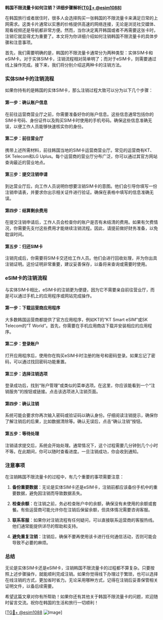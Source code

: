 **韩国不限流量卡如何注销？详细步骤解析[[TG💪+ @esim1088](https://t.me/s/esim1088)]**

在韩国旅行或者居住时，很多人会选择购买一张韩国的不限流量卡来满足日常的上网需求。这类卡片通常以实惠的价格提供高速的网络连接，无论是浏览社交媒体、观看视频还是导航都非常方便。然而，当你决定离开韩国或者不再需要这张卡时，注销它就显得尤为重要了。本文将为你详细介绍如何注销韩国不限流量卡的具体步骤和注意事项。

首先，我们需要明确的是，韩国的不限流量卡通常分为两种类型：实体SIM卡和eSIM卡。对于实体SIM卡，注销流程相对简单明了；而对于eSIM卡，则需要通过线上操作完成。接下来，我们将分别介绍这两种卡的注销方法。

### 实体SIM卡的注销流程

如果你持有的是韩国的实体SIM卡，那么注销过程大致可以分为以下几个步骤：

#### 第一步：确认账户信息
在前往运营商营业厅之前，你需要准备好你的账户信息。这些信息通常包括你的SIM卡号码、身份证件以及购买SIM卡时使用的手机号码。确保这些信息准确无误，以便工作人员能够快速核实你的身份。

#### 第二步：前往营业厅
携带上述所需材料，前往韩国当地的SIM卡运营商营业厅。常见的运营商有KT、SK Telecom和LG Uplus。每个运营商的营业厅分布广泛，你可以通过其官方网站查询最近的营业地点。

#### 第三步：提交注销申请
到达营业厅后，向工作人员说明你想要注销SIM卡的意图。他们会引导你填写一份注销申请表，并要求你出示相关证件进行验证。确保在表格中填写的信息准确无误。

#### 第四步：结算剩余费用
在提交注销申请后，工作人员会检查你的账户是否有未结清的费用。如果有欠费情况，你需要先支付这些费用才能继续注销流程。因此，请提前做好财务准备，以免耽误时间。

#### 第五步：归还SIM卡
注销完成后，你需要将SIM卡交还给工作人员。他们会进行回收处理，并为你出具注销证明。这份证明非常重要，建议妥善保存，以备将来查询或需要时使用。

### eSIM卡的注销流程

与实体SIM卡相比，eSIM卡的注销更为便捷，因为它不需要亲自前往营业厅，而是可以通过手机上的应用程序或网站完成操作。

#### 第一步：下载运营商应用程序
大多数韩国运营商都提供了官方应用程序，例如KT的“KT Smart eSIM”或SK Telecom的“T World”。首先，你需要在手机应用商店下载并安装相应的应用程序。

#### 第二步：登录账户
打开应用程序后，使用你在购买eSIM卡时注册的账号和密码登录。如果忘记了密码，可以通过找回密码功能重置。

#### 第三步：选择注销选项
登录成功后，找到“账户管理”或类似的菜单选项。在这里，你应该能看到一个“注销服务”的按钮或链接。点击该选项进入注销页面。

#### 第四步：确认注销
系统可能会要求你再次输入密码或验证码以确认身份。仔细阅读注销提示，确保你了解注销后的后果，比如数据清除等。确认无误后，点击“确认注销”按钮。

#### 第五步：等待处理
注销请求提交后，系统会开始处理。通常情况下，这个过程需要几分钟到几个小时不等。在此期间，你可以随时查看进度。一旦注销成功，你会收到通知。

### 注意事项

在注销韩国不限流量卡的过程中，有几个重要的事项需要注意：

1. **备份重要数据**：无论是实体SIM卡还是eSIM卡，注销前都应该备份手机中的重要数据，避免因注销而导致数据丢失。
   
2. **检查余额**：在注销之前，务必检查账户中的余额，确保没有未使用的余额或套餐。有些运营商可能允许你在注销后保留余额，但具体情况需要咨询客服。

3. **联系客服**：如果你对注销流程有任何疑问，可以直接联系运营商的客服热线。他们通常能提供详尽的帮助和支持。

4. **避免重复注销**：注销后，确保不要再使用该卡进行任何通信活动，否则可能会导致不必要的麻烦。

### 总结

无论是实体SIM卡还是eSIM卡，注销韩国不限流量卡的过程都不算复杂。只要按照上述步骤操作，就能顺利完成注销。如果你觉得线下办理过于繁琐，也可以选择在线注销的方式，更加省时省力。无论采用哪种方式，记得在注销后妥善保管相关证明文件，以备后续需要。

希望这篇文章对你有所帮助！如果你还有其他关于韩国不限流量卡的问题，欢迎随时留言交流。祝你在韩国的生活和旅行一切顺利！

[[TG💪+ @esim1088](https://t.me/s/esim1088) ![Image](https://i.postimg.cc/4NQfJmqS/Snipaste-2025-05-13-00-14-12.png)]